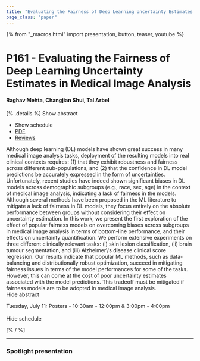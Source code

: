 ```yaml
---
title: "Evaluating the Fairness of Deep Learning Uncertainty Estimates in Medical Image Analysis"
page_class: "paper"
---
```


{% from "_macros.html" import presentation, button, teaser, youtube %}

# P161 - Evaluating the Fairness of Deep Learning Uncertainty Estimates in Medical Image Analysis

#### Raghav Mehta, Changjian Shui, Tal Arbel

[% .details %]
<a class="toggle_visibility" data-selector=".abstract" data-level="3">Show abstract</a>
- <a class="toggle_visibility" data-selector=".schedule" data-level="3">Show schedule</a>
- <a href="https://openreview.net/pdf?id=Pd4_U5ZzEY">PDF</a>
- <a href="https://openreview.net/forum?id=Pd4_U5ZzEY">Reviews</a>

<p>
    <span class="abstract">
        Although deep learning (DL) models have shown great success in many medical image analysis tasks, deployment of the resulting models into  real clinical contexts requires: (1) that they exhibit robustness and fairness across different sub-populations, and (2) that the confidence in DL model predictions be accurately expressed in the form of uncertainties. Unfortunately, recent studies have indeed shown significant biases in DL models across demographic subgroups (e.g., race, sex, age) in the context of medical image analysis, indicating a lack of fairness in the models. Although several methods have been proposed in the ML literature to mitigate a lack of fairness in DL models, they focus entirely on the absolute performance between groups without considering their effect on uncertainty estimation. In this work, we present the first exploration of the effect of popular fairness models on overcoming biases across subgroups in medical image analysis in terms of bottom-line performance, and their effects on uncertainty quantification. We perform extensive experiments on three different clinically relevant tasks: (i) skin lesion classification, (ii) brain tumour segmentation, and (iii) Alzheimer\'s disease clinical score regression. Our results indicate that popular ML methods, such as data-balancing and distributionally robust optimization, succeed in mitigating fairness issues in terms of the model performances for some of the tasks. However, this can come at the cost of poor uncertainty estimates associated with the model predictions. This tradeoff must be mitigated if fairness models are to be adopted in medical image analysis. 
        <br>
        <span class="actions"><a class="toggle_visibility" data-level="2">Hide abstract</a></span>
    </span>
</p>

<p>
    <span class="schedule">
        Tuesday, July 11: Posters - 10:30am - 12:00pm & 3:00pm - 4:00pm<br>
        <br>
        <span class="actions"><a class="toggle_visibility" data-level="2">Hide schedule</a></span>
    </span>
</p>
[% / %]

---


### Spotlight presentation
